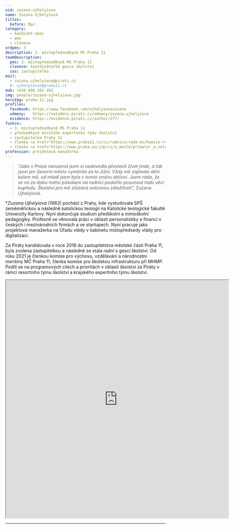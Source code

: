 ```yaml
---
uid: zuzana.ujhelyiova
name: Zuzana Ujhelyiová
titles:		
  before: Mgr. 	
category:
  - kandidat-obec
  - pms
  - clenove
ordpms: 3
description: 2. místopředsedkyně MS Praha 11
teamDescription:
  pms: 2. místopředsedkyně MS Praha 11
  clenove: koordinátorka gesce školství
  zas: zastupitelka
mail:
  - zuzana.ujhelyiova@pirati.cz
  #- ujhelyiovaz@praha11.cz
mob: +420 608 262 492
img: people/zuzana-ujhelyiova.jpg
heroImg: praha-11.jpg
profiles:
  facebook: https://www.facebook.com/ujhelyiovazuzana
  odmeny:   https://nalodeni.pirati.cz/odmeny/zuzana.ujhelyiova
  evidence: https://evidence.pirati.cz/author/277/
funkce:
  - 3. místopředsedkyně MS Praha 11
  - předsedkyně místního expertního týmu školství
  - zastupitelka Prahy 11
  - členka <a href="https://www.praha11.cz/cs/radnice/rada-mc/komise-rmc/komise-pro-vychovu-vzdelavani-a-narodnostni-mensiny.html">Komise pro výchovu, vzdělávání a národnostní menšiny RMČ P11</a>
  - členka <a href="https://www.praha.eu/jnp/cz/o_meste/primator_a_volene_organy/rada/komise_rady/index.html?commissionId=35384">Komise pro školskou infrastrukturu HMP</a>
profession: projektová manažerka
---
```



>*"Jako v Praze narozená jsem si nedovedla přestavit život jinde, a tak jsem jen Severní město vyměnila za to Jižní. Vždy mě zajímalo dění kolem mě, od mládí jsem byla v tomto směru aktivní. Jsem ráda, že se mi za dobu mého působení na radnici podařilo posunout řadu věcí kupředu. Školství pro mě zůstává srdcovou záležitostí",* Zuzana Ujhelyiová.

**Zuzana Ujhelyiová (*1983)** pochází z Prahy, kde vystudovala SPŠ zeměměřickou a následně katolickou teologii na Katolické teologické fakultě Univerzity Karlovy. Nyní dokončuje studium předškolní a mimoškolní pedagogiky. Profesně se věnovala práci v oblasti personalistiky a financí v českých i mezinárodních firmách a ve startupech. Nyní pracuje jako projektová manažerka na Úřadu vlády v kabinetu místopředsedy vlády pro digitalizaci.

Za Piráty kandidovala v roce 2018 do zastupitelstva městské části Praha 11, byla zvolena zastupitelkou a následně se stala radní s gescí školství. Od roku 2021 je členkou komise pro výchovu, vzdělávání a národnostní menšiny MČ Praha 11, členka komise pro školskou infrastrukturu při MHMP. Podílí se na programových cílech a prioritách v oblasti školství za Piráty v rámci resortního týmu školství a krajského expertního týmu školství.


<iframe width="700" height="750" src="https://calendar.google.com/calendar/u/0/embed?src=80pl8p1mv39g3gljau4l4qfu9o@group.calendar.google.com&ctz=Europe/Prague"></iframe>

---

